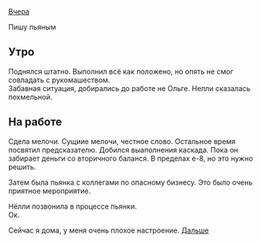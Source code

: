[Вчера](2019.09.12.md)

Пишу пьяным
## Утро
Поднялся штатно. Выполнил всё как положено, но опять не смог совладать с рукомашеством.  
Забавная ситуация, добирались до работе не Ольге. Нелли сказалась похмельной.
## На работе
Сдела мелочи. Сущиие мелочи, честное слово.
Остальное время посвятил предсказателю.
Добился выаполнения каскада. Пока он забирает деньги со вторичного баланся. В пределах е-8, но это нужно решить.

Затем была пьянка с коллегами по опасному бизнесу. Это было очень приятное мероприятие.

Нёлли позвонила в процессе пьянки.  
Ок.

Сейчас я дома, у меня очень плохое настроение.
[Дальше](2019.09.14.md)